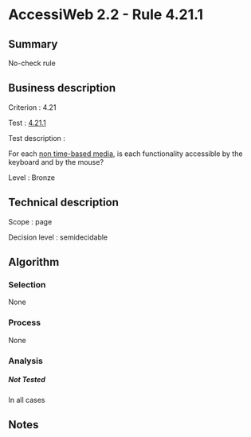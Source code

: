 # AccessiWeb 2.2 - Rule 4.21.1

## Summary

No-check rule

## Business description

Criterion : 4.21

Test : [4.21.1](http://www.accessiweb.org/index.php/accessiweb-22-english-version.html#test-4-21-1)

Test description :

For each [non time-based
media](http://www.accessiweb.org/index.php/glossary-76.html#mMediaNoTemp),
is each functionality accessible by the keyboard and by the mouse?

Level : Bronze

## Technical description

Scope : page

Decision level :
semidecidable

## Algorithm

### Selection

None

### Process

None

### Analysis

##### Not Tested

In all cases

## Notes


